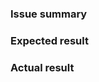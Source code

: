 <!--

Add your code sample, description, and/or steps to reproduce to the issue
summary below. If nothing is provided, your issue may be closed without notice.

-->

### **Issue summary**


### **Expected result**


### **Actual result**
